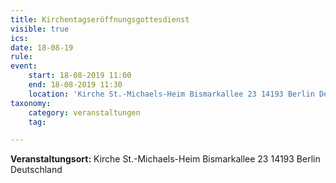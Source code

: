 ```yaml
---
title: Kirchentagseröffnungsgottesdienst
visible: true
ics: 
date: 18-08-19
rule: 
event:
	start: 18-08-2019 11:00
	end: 18-08-2019 11:30
	location: 'Kirche St.-Michaels-Heim Bismarkallee 23 14193 Berlin Deutschland'
taxonomy:
	category: veranstaltungen
	tag: 

---
```




**Veranstaltungsort:** Kirche St.-Michaels-Heim
Bismarkallee 23
14193 Berlin
Deutschland

